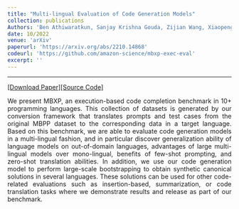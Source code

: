 ```yaml
---
title: "Multi-lingual Evaluation of Code Generation Models"
collection: publications
Authors: 'Ben Athiwaratkun, Sanjay Krishna Gouda, Zijian Wang, Xiaopeng Li, Yuchen Tian, Ming Tan, <b>Wasi Uddin Ahmad</b>, Shiqi Wang, Qing Sun, Mingyue Shang, Sujan Kumar Gonugondla, Hantian Ding, Varun Kumar, Nathan Fulton, Arash Farahani, Siddhartha Jain, Robert Giaquinto, Haifeng Qian, Murali Krishna Ramanathan, Ramesh Nallapati, Baishakhi Ray, Parminder Bhatia, Sudipta Sengupta, Dan Roth, and Bing Xiang'
date: 10/2022
venue: 'arXiv'
paperurl: 'https://arxiv.org/abs/2210.14868'
codeurl: 'https://github.com/amazon-science/mbxp-exec-eval'
excerpt: ''
---
```

---
<a href='https://arxiv.org/pdf/2210.14868.pdf' target="_blank">[Download Paper]</a><a href='https://github.com/amazon-science/mbxp-exec-eval' target="_blank">[Source Code]</a>

<p align="justify">
We present MBXP, an execution-based code completion benchmark in 10+ programming languages. This collection of datasets is generated by our conversion 
  framework that translates prompts and test cases from the original MBPP dataset to the corresponding data in a target language. Based on this benchmark, 
  we are able to evaluate code generation models in a multi-lingual fashion, and in particular discover generalization ability of language models on 
  out-of-domain languages, advantages of large multi-lingual models over mono-lingual, benefits of few-shot prompting, and zero-shot translation abilities. 
  In addition, we use our code generation model to perform large-scale bootstrapping to obtain synthetic canonical solutions in several languages. 
  These solutions can be used for other code-related evaluations such as insertion-based, summarization, or code translation tasks where we demonstrate 
  results and release as part of our benchmark.
</p>
